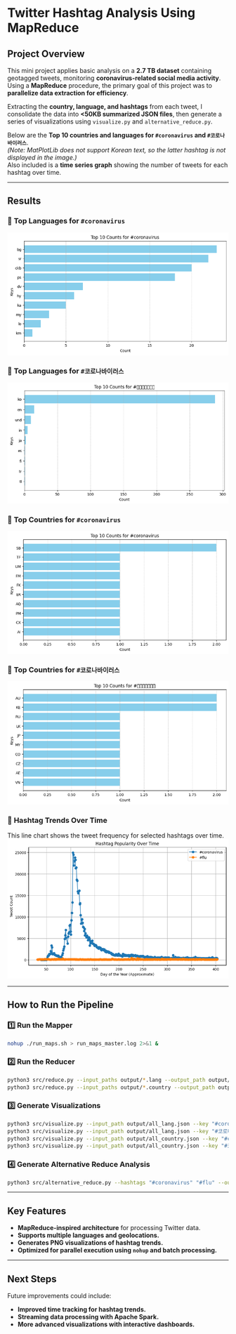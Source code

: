 # Twitter Hashtag Analysis Using MapReduce

## **Project Overview**
This mini project applies basic analysis on a **2.7 TB dataset** containing geotagged tweets, monitoring **coronavirus-related social media activity**. Using a **MapReduce** procedure, the primary goal of this project was to **parallelize data extraction for efficiency**.

Extracting the **country, language, and hashtags** from each tweet, I consolidate the data into **<50KB summarized JSON files**, then generate a series of visualizations using `visualize.py` and `alternative_reduce.py`.

Below are the **Top 10 countries and languages for `#coronavirus` and `#코로나바이러스`**.  
*(Note: MatPlotLib does not support Korean text, so the latter hashtag is not displayed in the image.)*  
Also included is a **time series graph** showing the number of tweets for each hashtag over time.

---

## **Results**
### 🔹 **Top Languages for `#coronavirus`**
![Top Languages for #coronavirus](output/coronavirus_all_lang.json.png)

### 🔹 **Top Languages for `#코로나바이러스`**
![Top Languages for #코로나바이러스](output/코로나바이러스_all_lang.json.png)

### 🔹 **Top Countries for `#coronavirus`**
![Top Countries for #coronavirus](output/coronavirus_all_country.json.png)

### 🔹 **Top Countries for `#코로나바이러스`**
![Top Countries for #코로나바이러스](output/코로나바이러스_all_country.json.png)

### 🔹 **Hashtag Trends Over Time**
This line chart shows the tweet frequency for selected hashtags over time.
![Hashtag Trends](output/hashtag_trend.png)

---

## **How to Run the Pipeline**
### **1️⃣ Run the Mapper**
```bash
nohup ./run_maps.sh > run_maps_master.log 2>&1 &
```

### **2️⃣ Run the Reducer**
```bash
python3 src/reduce.py --input_paths output/*.lang --output_path output/all_lang.json
python3 src/reduce.py --input_paths output/*.country --output_path output/all_country.json
```

### **3️⃣ Generate Visualizations**
```bash
python3 src/visualize.py --input_path output/all_lang.json --key "#coronavirus"
python3 src/visualize.py --input_path output/all_lang.json --key "#코로나바이러스"
python3 src/visualize.py --input_path output/all_country.json --key "#coronavirus"
python3 src/visualize.py --input_path output/all_country.json --key "#코로나바이러스"
```

### **4️⃣ Generate Alternative Reduce Analysis**
```bash
python3 src/alternative_reduce.py --hashtags "#coronavirus" "#flu" --output_path output/hashtag_trend.png
```

---

## **Key Features**
- **MapReduce-inspired architecture** for processing Twitter data.
- **Supports multiple languages and geolocations.**
- **Generates PNG visualizations of hashtag trends.**
- **Optimized for parallel execution using `nohup` and batch processing.**

---

## **Next Steps**
Future improvements could include:
- **Improved time tracking for hashtag trends.**
- **Streaming data processing with Apache Spark.**
- **More advanced visualizations with interactive dashboards.**

